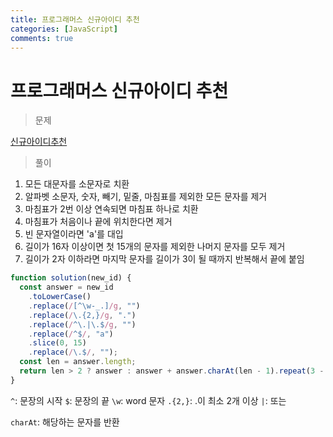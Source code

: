 ```yaml
---
title: 프로그래머스 신규아이디 추천
categories: [JavaScript]
comments: true
---
```


# 프로그래머스 신규아이디 추천

> 문제

[신규아이디추천](https://programmers.co.kr/learn/courses/30/lessons/72410?language=javascript)

> 풀이

1. 모든 대문자를 소문자로 치환
2. 알파벳 소문자, 숫자, 빼기, 밑줄, 마침표를 제외한 모든 문자를 제거
3. 마침표가 2번 이상 연속되면 마침표 하나로 치환
4. 마침표가 처음이나 끝에 위치한다면 제거
5. 빈 문자열이라면 'a'를 대입
6. 길이가 16자 이상이면 첫 15개의 문자를 제외한 나머지 문자를 모두 제거
7. 길이가 2자 이하라면 마지막 문자를 길이가 3이 될 때까지 반복해서 끝에 붙임

```javascript
function solution(new_id) {
  const answer = new_id
    .toLowerCase()
    .replace(/[^\w-_.]/g, "")
    .replace(/\.{2,}/g, ".")
    .replace(/^\.|\.$/g, "")
    .replace(/^$/, "a")
    .slice(0, 15)
    .replace(/\.$/, "");
  const len = answer.length;
  return len > 2 ? answer : answer + answer.charAt(len - 1).repeat(3 - len);
}
```

`^`: 문장의 시작
`$`: 문장의 끝
`\w`: word 문자
`.{2,}`: .이 최소 2개 이상
`|`: 또는

`charAt`: 해당하는 문자를 반환
